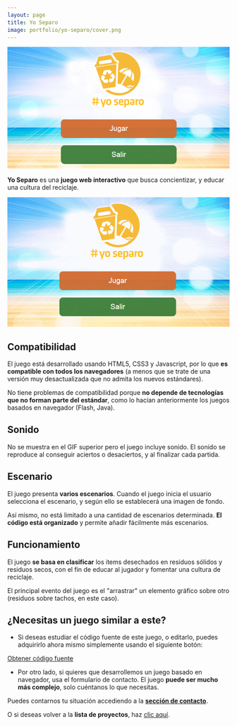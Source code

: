 ```yaml
---
layout: page
title: Yo Separo
image: portfolio/yo-separo/cover.png
---
```


<p class="text-center">
	<img src="/images/portfolio/yo-separo/cover.png" alt="Imagen grande de Yo Separo" title="Captura de introducción a Yo Separo">
</p>

**Yo Separo** es una **juego web interactivo** que busca concientizar, y educar una cultura del reciclaje.

<p class="text-center">
	<img src="/images/portfolio/yo-separo/demo.gif" alt="Gif de Yo Separo" title="Breve demo de Yo Separo">
</p>

## Compatibilidad

El juego está desarrollado usando HTML5, CSS3 y Javascript, por lo que **es compatible con todos los navegadores** (a menos que se trate de una versión muy desactualizada que no admita los nuevos estándares).

No tiene problemas de compatibilidad porque **no depende de tecnologías que no forman parte del estándar**, como lo hacían anteriormente los juegos basados en navegador (Flash, Java).

## Sonido

No se muestra en el GIF superior pero el juego incluye sonido. El sonido se reproduce al conseguir aciertos o desaciertos, y al finalizar cada partida.

## Escenario

El juego presenta **varios escenarios**. Cuando el juego inicia el usuario selecciona el escenario, y según ello se establecerá una imagen de fondo.

Así mismo, no está limitado a una cantidad de escenarios determinada. **El código está organizado** y permite añadir fácilmente más escenarios.

## Funcionamiento

El juego **se basa en clasificar** los items desechados en residuos sólidos y residuos secos, con el fin de educar al jugador y fomentar una cultura de reciclaje.

El principal evento del juego es el "arrastrar" un elemento gráfico sobre otro (residuos sobre tachos, en este caso).

## ¿Necesitas un juego similar a este?

- Si deseas estudiar el código fuente de este juego, o editarlo, puedes adquirirlo ahora mismo simplemente usando el siguiente botón:

<script src="https://gumroad.com/js/gumroad.js"></script>

<div class="text-center">
	<a class="button" href="https://gum.co/reciclaje?wanted=true" data-gumroad-single-product="true">Obtener código fuente</a>	
</div>

- Por otro lado, si quieres que desarrollemos un juego basado en navegador, usa el formulario de contacto. El juego **puede ser mucho más complejo**, solo cuéntanos lo que necesitas.

Puedes contarnos tu situación accediendo a la [**sección de contacto**][contact].

O si deseas volver a la **lista de proyectos**, haz [clic aquí][portfolio].

[contact]: /contacto
[portfolio]: /portafolio
